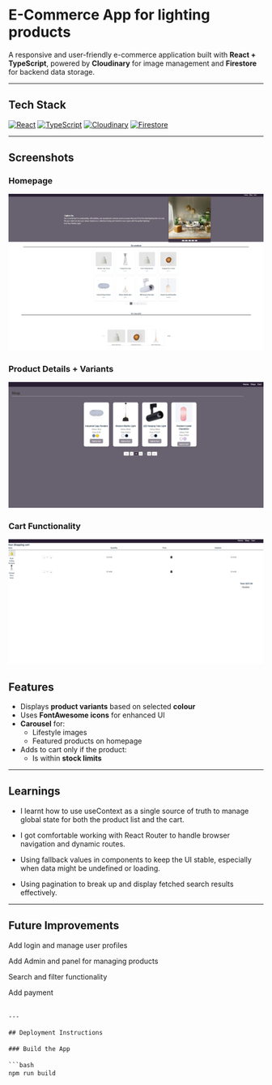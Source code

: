 # E-Commerce App for lighting products

A responsive and user-friendly e-commerce application built with **React + TypeScript**, powered by **Cloudinary** for image management and **Firestore** for backend data storage.

---

## Tech Stack

[![React](https://img.shields.io/badge/React-20232a?style=for-the-badge&logo=react&logoColor=61dafb)](https://reactjs.org/)
[![TypeScript](https://img.shields.io/badge/TypeScript-3178c6?style=for-the-badge&logo=typescript&logoColor=white)](https://www.typescriptlang.org/)
[![Cloudinary](https://img.shields.io/badge/Cloudinary-3448C5?style=for-the-badge&logo=cloudinary&logoColor=white)](https://cloudinary.com/)
[![Firestore](https://img.shields.io/badge/Firestore-ffca28?style=for-the-badge&logo=firebase&logoColor=black)](https://firebase.google.com/docs/firestore)

---

## Screenshots

### Homepage

![Homepage Screenshot](/images/screenshot1.png)

### Product Details + Variants

![Product Screenshot](/images/screenshot2.png)

### Cart Functionality

![Cart Screenshot](/images/screenshot3.png)

## Features

- Displays **product variants** based on selected **colour**
- Uses **FontAwesome icons** for enhanced UI
- **Carousel** for:
  - Lifestyle images
  - Featured products on homepage
- Adds to cart only if the product:
  - Is within **stock limits**

---

## Learnings

- I learnt how to use useContext as a single source of truth to manage global state for both the product list and the cart.

- I got comfortable working with React Router to handle browser navigation and dynamic routes.

- Using fallback values in components to keep the UI stable, especially when data might be undefined or loading.

- Using pagination to break up and display fetched search results effectively.

---

## Future Improvements

Add login and manage user profiles

Add Admin and panel for managing products

Search and filter functionality

Add payment

````

---

## Deployment Instructions

### Build the App

```bash
npm run build

````
